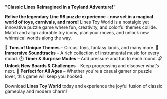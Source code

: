
**"Classic Lines Reimagined in a Toyland Adventure!"**

**Relive the legendary Line 98 puzzle experience – now set in a magical world of toys, carnivals, and more!**
Lines Toy World is a nostalgic yet innovative puzzle game where fun, creativity, and colorful themes collide. Match and align adorable toy icons, plan your moves, and unlock new whimsical worlds along the way.

🎠 **Tons of Unique Themes** – Circus, toys, fantasy lands, and many more.
🎵 **Immersive Soundtracks** – A rich collection of instrumental music for every mood.
⏱️ **Timer & Surprise Modes** – Add pressure and fun to each round.
🔓 **Unlock New Boards & Challenges** – Keep progressing and discover what’s next.
🌟 **Perfect for All Ages** – Whether you're a casual gamer or puzzle lover, this game will keep you hooked.

Download **Lines Toy World** today and experience the joyful fusion of classic gameplay and modern charm!

